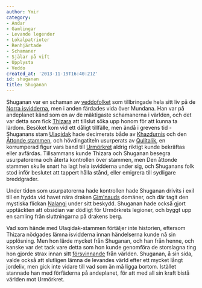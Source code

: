 ```yaml
---
author: Ymir
category:
- Andar
- Gamlingar
- Levande legender
- Lokalpatrioter
- Renhjärtade
- Schamaner
- Själar på vift
- Upplysta
- Veddo
created_at: '2013-11-19T16:40:21Z'
id: shuganan
title: Shuganan
---
```

Shuganan var en schaman av [veddofolket] som tillbringade hela sitt liv på de [Norra isvidderna], men i anden färdades vida över Mundana. Han var på andeplanet känd som en av de mäktigaste schamanerna i världen, och det var detta som fick [Thizara] att tillslut söka upp honom för att kunna ta lärdom. Besöket kom vid ett dåligt tillfälle, men ändå i grevens tid - Shuganans stam [Ulaqidak] hade decimerats både av [Khazdurnis] och den [Åttonde stammen], och hövdingatiteln usurperats av [Qulitalik], en korrumperad figur vars band till [Urmörkret] aldrig riktigt kunde bekräftas eller avfärdas. Tillsammans kunde Thizara och Shuganan besegra usurpatorerna och återta kontrollen över stammen, men Den åttonde stammen skulle snart ha lagt hela isvidderna under sig, och Shuganans folk stod inför beslutet att tappert hålla stånd, eller emigrera till sydligare breddgrader.

Under tiden som usurpatorerna hade kontrollen hade Shuganan drivits i exil till en hydda vid havet nära draken [Gim'nauds] domäner, och där tagit den mystiska flickan [Nalangi] under sitt beskydd. Shuganan hade också gjort upptäckten att obsidian var dödligt för Urmörkrets legioner, och byggt upp en samling från sluttningarna på drakens berg.

Vad som hände med Ulaqidak-stammen förtäljer inte historien, eftersom Thizara nödgades lämna isvidderna innan händelserna kunde nå sin upplösning. Men hon lärde mycket från Shuganan, och han från henne, och kanske var det tack vare detta som hon kunde genomföra de storslagna ting hon gjorde strax innan sitt [försvinnande] från världen. Shuganan, å sin sida, valde också att slutligen lämna de levandes värld efter ett mycket långt jordeliv, men gick inte vidare till vad som än må ligga bortom. Istället stannade han med förfäderna på andeplanet, för att med all sin kraft bistå världen mot Urmörkret.

  [veddofolket]: Veddo
  [Norra isvidderna]: Norra_isvidderna
  [Thizara]: Thizara
  [Ulaqidak]: Ulaqidak
  [Khazdurnis]: Khazdurnis
  [Åttonde stammen]: Åttonde_stammen
  [Qulitalik]: Qulitalik
  [Urmörkret]: Urmörkret
  [Gim'nauds]: GimNaud
  [Nalangi]: Nalangi
  [försvinnande]: Apoteos